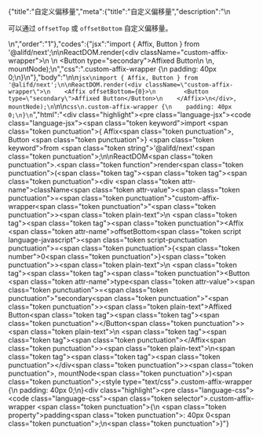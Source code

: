 {"title":"自定义偏移量","meta":{"title":"自定义偏移量","description":"\n<p>可以通过 <code>offsetTop</code> 或 <code>offsetBottom</code> 自定义偏移量。</p>\n","order":"1"},"codes":{"jsx":"import { Affix, Button } from '@alifd/next';\n\nReactDOM.render(<div className=\"custom-affix-wrapper\">\n    <Affix offsetBottom={0}>\n        <Button type=\"secondary\">Affixed Button</Button>\n    </Affix>\n</div>, mountNode);\n","css":".custom-affix-wrapper {\n    padding: 40px 0;\n}\n"},"body":"\n\n````jsx\nimport { Affix, Button } from '@alifd/next';\n\nReactDOM.render(<div className=\"custom-affix-wrapper\">\n    <Affix offsetBottom={0}>\n        <Button type=\"secondary\">Affixed Button</Button>\n    </Affix>\n</div>, mountNode);\n````\n\n````css\n.custom-affix-wrapper {\n    padding: 40px 0;\n}\n````","html":"<script>(function(){\"use strict\";\n\nvar _next = require(\"@alifd/next\");\n\nReactDOM.render(React.createElement(\n    \"div\",\n    { className: \"custom-affix-wrapper\" },\n    React.createElement(\n        _next.Affix,\n        { offsetBottom: 0 },\n        React.createElement(\n            _next.Button,\n            { type: \"secondary\" },\n            \"Affixed Button\"\n        )\n    )\n), mountNode);})()</script><div class=\"highlight\"><pre class=\"language-jsx\"><code class=\"language-jsx\"><span class=\"token keyword\">import</span> <span class=\"token punctuation\">{</span> Affix<span class=\"token punctuation\">,</span> Button <span class=\"token punctuation\">}</span> <span class=\"token keyword\">from</span> <span class=\"token string\">'@alifd/next'</span><span class=\"token punctuation\">;</span>\n\nReactDOM<span class=\"token punctuation\">.</span><span class=\"token function\">render</span><span class=\"token punctuation\">(</span><span class=\"token tag\"><span class=\"token tag\"><span class=\"token punctuation\">&lt;</span>div</span> <span class=\"token attr-name\">className</span><span class=\"token attr-value\"><span class=\"token punctuation\">=</span><span class=\"token punctuation\">\"</span>custom-affix-wrapper<span class=\"token punctuation\">\"</span></span><span class=\"token punctuation\">></span></span><span class=\"token plain-text\">\n    </span><span class=\"token tag\"><span class=\"token tag\"><span class=\"token punctuation\">&lt;</span>Affix</span> <span class=\"token attr-name\">offsetBottom</span><span class=\"token script language-javascript\"><span class=\"token script-punctuation punctuation\">=</span><span class=\"token punctuation\">{</span><span class=\"token number\">0</span><span class=\"token punctuation\">}</span></span><span class=\"token punctuation\">></span></span><span class=\"token plain-text\">\n        </span><span class=\"token tag\"><span class=\"token tag\"><span class=\"token punctuation\">&lt;</span>Button</span> <span class=\"token attr-name\">type</span><span class=\"token attr-value\"><span class=\"token punctuation\">=</span><span class=\"token punctuation\">\"</span>secondary<span class=\"token punctuation\">\"</span></span><span class=\"token punctuation\">></span></span><span class=\"token plain-text\">Affixed Button</span><span class=\"token tag\"><span class=\"token tag\"><span class=\"token punctuation\">&lt;/</span>Button</span><span class=\"token punctuation\">></span></span><span class=\"token plain-text\">\n    </span><span class=\"token tag\"><span class=\"token tag\"><span class=\"token punctuation\">&lt;/</span>Affix</span><span class=\"token punctuation\">></span></span><span class=\"token plain-text\">\n</span><span class=\"token tag\"><span class=\"token tag\"><span class=\"token punctuation\">&lt;/</span>div</span><span class=\"token punctuation\">></span></span><span class=\"token punctuation\">,</span> mountNode<span class=\"token punctuation\">)</span><span class=\"token punctuation\">;</span></code></pre></div><style type=\"text/css\">.custom-affix-wrapper {\n    padding: 40px 0;\n}</style><div class=\"highlight\"><pre class=\"language-css\"><code class=\"language-css\"><span class=\"token selector\">.custom-affix-wrapper</span> <span class=\"token punctuation\">{</span>\n    <span class=\"token property\">padding</span><span class=\"token punctuation\">:</span> 40px 0<span class=\"token punctuation\">;</span>\n<span class=\"token punctuation\">}</span></code></pre></div>"}